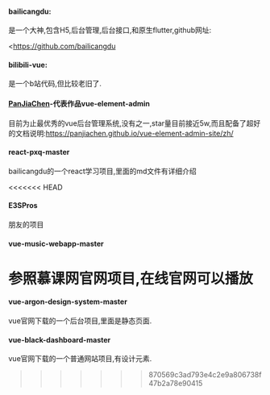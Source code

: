#### bailicangdu:

是一个大神,包含H5,后台管理,后台接口,和原生flutter,github网址:

<https://github.com/bailicangdu

#### bilibili-vue:

是一个b站代码,但比较老旧了.



#### [PanJiaChen](https://github.com/PanJiaChen)-代表作品vue-element-admin

目前为止最优秀的vue后台管理系统,没有之一,star量目前接近5w,而且配备了超好的文档说明:<https://panjiachen.github.io/vue-element-admin-site/zh/>



#### react-pxq-master 

bailicangdu的一个react学习项目,里面的md文件有详细介绍


<<<<<<< HEAD

#### E3SPros

朋友的项目

#### vue-music-webapp-master

参照慕课网官网项目,在线官网可以播放
=======
#### vue-argon-design-system-master 
vue官网下载的一个后台项目,里面是静态页面.


#### vue-black-dashboard-master 
vue官网下载的一个普通网站项目,有设计元素.
>>>>>>> 870569c3ad793e4c2e9a806738f47b2a78e90415

